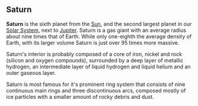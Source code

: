 ## Saturn

**Saturn** is the sixth planet from the [Sun](/wiki/Sun "Sun"), and the second largest planet in our
[Solar System](/wiki/Solar_System "Solar System"), next to [Jupiter](/wiki/Jupiter "Jupiter").
Saturn is a gas giant with an average radius about nine times that of Earth. While only one-eighth
the average density of Earth, with its larger volume Saturn is just over 95 times more massive.

Saturn's interior is probably composed of a core of iron, nickel and rock (silicon and oxygen
compounds), surrounded by a deep layer of metallic hydrogen, an intermediate layer of liquid
hydrogen and liquid helium and an outer gaseous layer.

Saturn is most famous for it's prominent ring system that consists of nine continuous main rings and
three discontinuous arcs, composed mostly of ice particles with a smaller amount of rocky debris and
dust.
